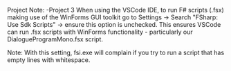 Project Note:
  -Project 3
    When using the VSCode IDE, to run F# scripts (.fsx) making use of the WinForms GUI toolkit go to Settings -> Search   "FSharp: Use Sdk Scripts" -> ensure this option is unchecked. 
    This ensures VSCode can run .fsx scripts with WinForms functionality - particularly our DialogueProgramMono.fsx script.
    
  Note: With this setting, fsi.exe will complain if you try to run a script that has empty lines with whitespace. 
    
